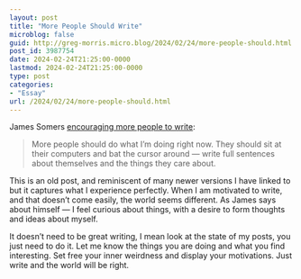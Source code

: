 ```yaml
---
layout: post
title: "More People Should Write"
microblog: false
guid: http://greg-morris.micro.blog/2024/02/24/more-people-should.html
post_id: 3987754
date: 2024-02-24T21:25:00-0000
lastmod: 2024-02-24T21:25:00-0000
type: post
categories:
- "Essay"
url: /2024/02/24/more-people-should.html
---
```

James Somers [encouraging more people to write](https://jsomers.net/blog/more-people-should-write):

> More people should do what I’m doing right now. They should sit at their computers and bat the cursor around — write full sentences about themselves and the things they care about.

This is an old post, and reminiscent of many newer versions I have linked to but it captures what I experience perfectly. When I am motivated to write, and that doesn’t come easily, the world seems different. As James says about himself — I feel curious about things, with a desire to form thoughts and ideas about myself.

It doesn’t need to be great writing, I mean look at the state of my posts, you just need to do it. Let me know the things you are doing and what you find interesting. Set free your inner weirdness and display your motivations. Just write and the world will be right.

